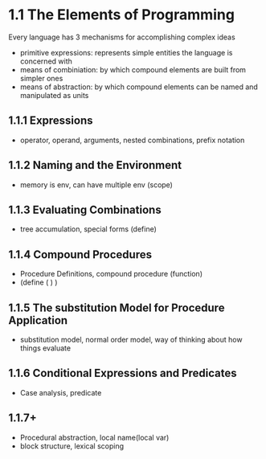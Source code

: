 # 1.1 The Elements of Programming
Every language has 3 mechanisms for accomplishing complex ideas
* primitive expressions: represents simple entities the language is concerned with
* means of combiniation: by which compound elements are built from simpler ones
* means of abstraction: by which compound elements can be named and manipulated as units

## 1.1.1 Expressions
* operator, operand, arguments, nested combinations, prefix notation

## 1.1.2 Naming and the Environment
* memory is env, can have multiple env (scope)

## 1.1.3 Evaluating Combinations
* tree accumulation, special forms (define)

## 1.1.4 Compound Procedures
* Procedure Definitions, compound procedure (function)
* (define (<name> <formal parameters>) <body>)

## 1.1.5 The substitution Model for Procedure Application
* substitution model, normal order model, way of thinking about how things evaluate

## 1.1.6 Conditional Expressions and Predicates
* Case analysis, predicate

## 1.1.7+
* Procedural abstraction, local name(local var)
* block structure, lexical scoping

